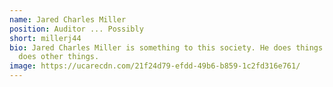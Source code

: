 ```yaml
---
name: Jared Charles Miller
position: Auditor ... Possibly
short: millerj44
bio: Jared Charles Miller is something to this society. He does things and also
  does other things.
image: https://ucarecdn.com/21f24d79-efdd-49b6-b859-1c2fd316e761/
---
```


